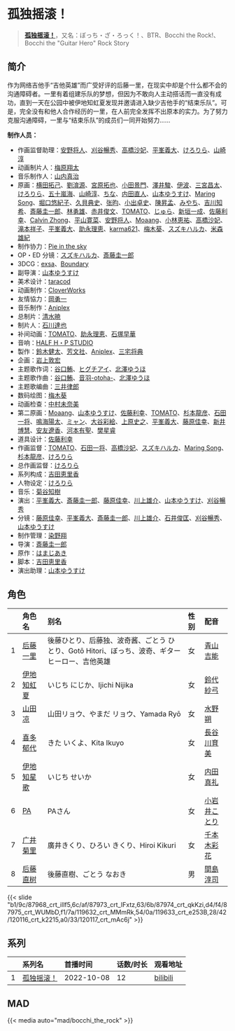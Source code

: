 # 孤独摇滚！


> <u>**[孤独摇滚！](https://bgm.tv/subject/328609)**</u>，又名：ぼっち・ざ・ろっく！、BTR、Bocchi the Rock!、Bocchi the &quot;Guitar Hero&quot; Rock Story

## 简介

作为网络吉他手“吉他英雄”而广受好评的后藤一里，在现实中却是个什么都不会的沟通障碍者。一里有着组建乐队的梦想，但因为不敢向人主动搭话而一直没有成功，直到一天在公园中被伊地知虹夏发现并邀请进入缺少吉他手的“结束乐队”。可是，完全没有和他人合作经历的一里，在人前完全发挥不出原本的实力。为了努力克服沟通障碍，一里与“结束乐队”的成员们一同开始努力……

**制作人员：**
- 作画监督助理：[安野将人](https://bgm.tv/person/13084)、[刈谷暢秀](https://bgm.tv/person/41612)、[高橋沙妃](https://bgm.tv/person/39700)、[平峯義大](https://bgm.tv/person/18570)、[けろりら](https://bgm.tv/person/35371)、[山崎淳](https://bgm.tv/person/29725)
- 动画制片人：[梅原翔太](https://bgm.tv/person/27888)
- 音乐制作人：[山内真治](https://bgm.tv/person/55080)
- 原画：[横田拓己](https://bgm.tv/person/13045)、[劉淯源](https://bgm.tv/person/43149)、[宮原拓也](https://bgm.tv/person/24736)、[小田景門](https://bgm.tv/person/36426)、[澤井駿](https://bgm.tv/person/38327)、[伊波](https://bgm.tv/person/52145)、[三宮昌太](https://bgm.tv/person/11346)、[けろりら](https://bgm.tv/person/35371)、[五十嵐海](https://bgm.tv/person/21368)、[山崎淳](https://bgm.tv/person/29725)、[ちな](https://bgm.tv/person/21409)、[内田直人](https://bgm.tv/person/40888)、[山本ゆうすけ](https://bgm.tv/person/36238)、[Maring Song](https://bgm.tv/person/35879)、[堀口悠紀子](https://bgm.tv/person/3288)、[久貝典史](https://bgm.tv/person/19329)、[张昀](https://bgm.tv/person/50860)、[小出卓史](https://bgm.tv/person/27273)、[陳昇孟](https://bgm.tv/person/41363)、[みやち](https://bgm.tv/person/33701)、[吉川知希](https://bgm.tv/person/41198)、[斎藤圭一郎](https://bgm.tv/person/31113)、[林勇雄](https://bgm.tv/person/12787)、[赤井俊文](https://bgm.tv/person/7825)、[TOMATO](https://bgm.tv/person/37072)、[じゅら](https://bgm.tv/person/43135)、[新垣一成](https://bgm.tv/person/27842)、[佐藤利幸](https://bgm.tv/person/3205)、[Calvin Zhong](https://bgm.tv/person/56428)、[平山寛菜](https://bgm.tv/person/35699)、[安野将人](https://bgm.tv/person/13084)、[Moaang](https://bgm.tv/person/36094)、[小林恵祐](https://bgm.tv/person/13576)、[高橋沙妃](https://bgm.tv/person/39700)、[滝本祥子](https://bgm.tv/person/8862)、[平峯義大](https://bgm.tv/person/18570)、[助永理恵](https://bgm.tv/person/48129)、[karma621](https://bgm.tv/person/52140)、[梅木葵](https://bgm.tv/person/31701)、[スズキハルカ](https://bgm.tv/person/49456)、[米森雄紀](https://bgm.tv/person/38846)
- 制作协力：[Pie in the sky](https://bgm.tv/person/24283)
- OP・ED 分镜：[スズキハルカ](https://bgm.tv/person/49456)、[斎藤圭一郎](https://bgm.tv/person/31113)
- 3DCG：[exsa](https://bgm.tv/person/49192)、[Boundary](https://bgm.tv/person/37351)
- 副导演：[山本ゆうすけ](https://bgm.tv/person/36238)
- 美术设计：[taracod](https://bgm.tv/person/48058)
- 动画制作：[CloverWorks](https://bgm.tv/person/32356)
- 友情協力：[岡勇一](https://bgm.tv/person/3405)
- 音乐制作：[Aniplex](https://bgm.tv/person/645)
- 总制片：[清水暁](https://bgm.tv/person/26268)
- 制片人：[石川達也](https://bgm.tv/person/37006)
- 补间动画：[TOMATO](https://bgm.tv/person/37072)、[助永理恵](https://bgm.tv/person/48129)、[石塚早華](https://bgm.tv/person/62789)
- 音响：[HALF H・P STUDIO](https://bgm.tv/person/13619)
- 製作：[鈴木健太](https://bgm.tv/person/49713)、[芳文社](https://bgm.tv/person/6006)、[Aniplex](https://bgm.tv/person/645)、[三宅将典](https://bgm.tv/person/41510)
- 企画：[岩上敦宏](https://bgm.tv/person/5782)
- 主题歌作词：[谷口鮪](https://bgm.tv/person/41939)、[ヒグチアイ](https://bgm.tv/person/29815)、[北澤ゆうほ](https://bgm.tv/person/43743)
- 主题歌作曲：[谷口鮪](https://bgm.tv/person/41939)、[音羽-otoha-](https://bgm.tv/person/62384)、[北澤ゆうほ](https://bgm.tv/person/43743)
- 主题歌编曲：[三井律郎](https://bgm.tv/person/49649)
- 数码绘图：[梅木葵](https://bgm.tv/person/31701)
- 动画检查：[中村未奈美](https://bgm.tv/person/48576)
- 第二原画：[Moaang](https://bgm.tv/person/36094)、[山本ゆうすけ](https://bgm.tv/person/36238)、[佐藤利幸](https://bgm.tv/person/3205)、[TOMATO](https://bgm.tv/person/37072)、[杉本龍彦](https://bgm.tv/person/36046)、[石田一将](https://bgm.tv/person/25746)、[鳴海陽太](https://bgm.tv/person/57810)、[ミャン](https://bgm.tv/person/57964)、[大谷彩絵](https://bgm.tv/person/57878)、[上原史之](https://bgm.tv/person/49274)、[平峯義大](https://bgm.tv/person/18570)、[藤原佳幸](https://bgm.tv/person/8100)、[新井博慧](https://bgm.tv/person/21343)、[安友遼香](https://bgm.tv/person/60435)、[河本有聖](https://bgm.tv/person/44499)、[樊星睿](https://bgm.tv/person/51305)
- 道具设计：[佐藤利幸](https://bgm.tv/person/3205)
- 作画监督：[TOMATO](https://bgm.tv/person/37072)、[石田一将](https://bgm.tv/person/25746)、[高橋沙妃](https://bgm.tv/person/39700)、[スズキハルカ](https://bgm.tv/person/49456)、[Maring Song](https://bgm.tv/person/35879)、[杉本龍彦](https://bgm.tv/person/36046)、[けろりら](https://bgm.tv/person/35371)
- 总作画监督：[けろりら](https://bgm.tv/person/35371)
- 系列构成：[吉田恵里香](https://bgm.tv/person/18881)
- 人物设定：[けろりら](https://bgm.tv/person/35371)
- 音乐：[菊谷知樹](https://bgm.tv/person/3267)
- 演出：[平峯義大](https://bgm.tv/person/18570)、[斎藤圭一郎](https://bgm.tv/person/31113)、[藤原佳幸](https://bgm.tv/person/8100)、[川上雄介](https://bgm.tv/person/31129)、[山本ゆうすけ](https://bgm.tv/person/36238)、[刈谷暢秀](https://bgm.tv/person/41612)
- 分镜：[藤原佳幸](https://bgm.tv/person/8100)、[平峯義大](https://bgm.tv/person/18570)、[斎藤圭一郎](https://bgm.tv/person/31113)、[川上雄介](https://bgm.tv/person/31129)、[石井俊匡](https://bgm.tv/person/21139)、[刈谷暢秀](https://bgm.tv/person/41612)、[山本ゆうすけ](https://bgm.tv/person/36238)
- 制作管理：[染野翔](https://bgm.tv/person/59121)
- 导演：[斎藤圭一郎](https://bgm.tv/person/31113)
- 原作：[はまじあき](https://bgm.tv/person/32250)
- 脚本：[吉田恵里香](https://bgm.tv/person/18881)
- 演出助理：[山本ゆうすけ](https://bgm.tv/person/36238)

## 角色

|     |   角色名   |   别名  | 性别 |  配音  |
|:--- |:------  |:----      |:---  |:--   |
| 1 | [后藤一里](https://bgm.tv/character/87968) | 後藤ひとり、后藤独、波奇酱、ごとう ひとり、Gotō Hitori、ぼっち、波奇、ギターヒーロー、吉他英雄 | 女 | [青山吉能](https://bgm.tv/person/13684) |
| 2 | [伊地知虹夏](https://bgm.tv/character/87973) | いじち にじか、Ijichi Nijika | 女 | [鈴代紗弓](https://bgm.tv/person/32687) |
| 3 | [山田凉](https://bgm.tv/character/87974) | 山田リョウ、やまだ リョウ、Yamada Ryō | 女 | [水野朔](https://bgm.tv/person/41232) |
| 4 | [喜多郁代](https://bgm.tv/character/87975) | きた いくよ、Kita Ikuyo | 女 | [長谷川育美](https://bgm.tv/person/30858) |
| 5 | [伊地知星歌](https://bgm.tv/character/119632) | いじち せいか | 女 | [内田真礼](https://bgm.tv/person/6724) |
| 6 | [PA](https://bgm.tv/character/119633) | PAさん | 女 | [小岩井ことり](https://bgm.tv/person/7837) |
| 7 | [广井菊里](https://bgm.tv/character/120116) | 廣井きくり、ひろい きくり、Hiroi Kikuri | 女 | [千本木彩花](https://bgm.tv/person/10838) |
| 8 | [后藤直树](https://bgm.tv/character/120117) | 後藤直樹、ごとう なおき | 男 | [間島淳司](https://bgm.tv/person/4264) |

{{< slide "b1/9c/87968_crt_illf5,6c/af/87973_crt_IFxtz,63/6b/87974_crt_qkKzi,d4/f4/87975_crt_WUMbD,f1/7a/119632_crt_MMmRk,54/0a/119633_crt_e253B,28/42/120116_crt_k2215,a0/33/120117_crt_mAc6j" >}}

## 系列

|     |   系列名   |   首播时间  | 话数/时长  | 观看地址 |
|:---  |:------    |:----      |:---       |:---  |
| 1 |[孤独摇滚！](https://bgm.tv/subject/328609)| 2022-10-08 | 12 | [bilibili](https://www.bilibili.com/bangumi/play/ep693247)  |


## MAD

{{< media auto="mad/bocchi_the_rock" >}}
